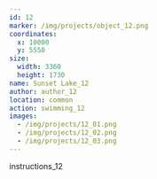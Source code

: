 ```yaml
---
id: 12
marker: /img/projects/object_12.png
coordinates:
  x: 10000
  y: 5550
size:
  width: 3360
  height: 1730
name: Sunset Lake_12
author: author_12
location: common
action: swimming_12
images:
  - /img/projects/12_01.png
  - /img/projects/12_02.png
  - /img/projects/12_03.png
---
```


instructions_12

